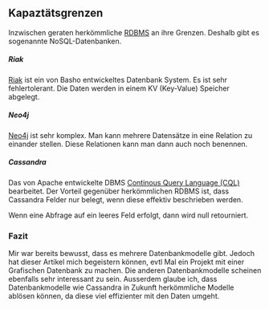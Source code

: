 ## Kapaztätsgrenzen
Inzwischen geraten herkömmliche [RDBMS](/de/wiki/programmiersprachen/datenbanken/relational) an ihre Grenzen. Deshalb gibt es sogenannte NoSQL-Datenbanken.





##### Riak
[Riak](http://docs.basho.com/) ist ein von Basho entwickeltes Datenbank System. Es ist sehr fehlertolerant. Die Daten werden in einem KV (Key-Value) Speicher abgelegt.





##### Neo4j
[Neo4j](https://neo4j.com/) ist sehr komplex. Man kann mehrere Datensätze in eine Relation zu einander stellen. Diese Relationen kann man dann auch noch benennen.





##### Cassandra
Das von Apache entwickelte DBMS [Continous Query Language (CQL)](/de/http/**de.wikipedia.org/wiki/Continuous_Query_Language) bearbeitet. Der Vorteil gegenüber herkömmlichen RDBMS ist, dass Cassandra Felder nur belegt, wenn diese effektiv beschrieben werden.


Wenn eine Abfrage auf ein leeres Feld erfolgt, dann wird null retourniert.





### Fazit
Mir war bereits bewusst, dass es mehrere Datenbankmodelle gibt. Jedoch hat dieser Artikel mich begeistern können, evtl Mal ein Projekt mit einer Grafischen Datenbank zu machen. Die anderen Datenbankmodelle scheinen ebenfalls sehr interessant zu sein. Ausserdem glaube ich, dass Datenbankmodelle wie Cassandra in Zukunft herkömmliche Modelle ablösen können, da diese viel effizienter mit den Daten umgeht.
